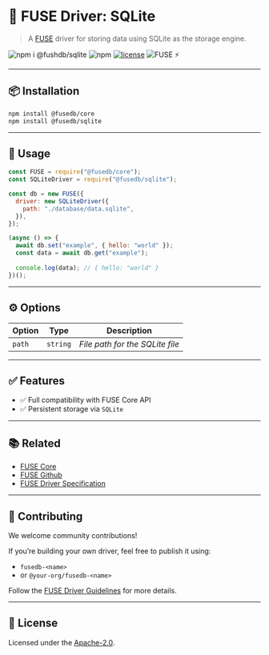# 🔌 FUSE Driver: SQLite

> A [FUSE](https://github.com/Fast-Unified-Storage-Engine/FUSE) driver for storing data using SQLite as the storage engine.

![npm i @fushdb/sqlite](https://img.shields.io/badge/npm%20i-@fushdb/sqlite-black)
![npm](https://img.shields.io/npm/v/@fusedb/sqlite)
[![license](https://img.shields.io/npm/l/@fusedb/sqlite)](./LICENSE)
![FUSE ⚡](https://img.shields.io/badge/FUSE-⚡-yellow)

---

## 📦 Installation

```bash
npm install @fusedb/core
npm install @fusedb/sqlite
```
---

## 🚀 Usage

```js
const FUSE = require("@fusedb/core");
const SQLiteDriver = require("@fusedb/sqlite");

const db = new FUSE({
  driver: new SQLiteDriver({
    path: "./database/data.sqlite",
  }),
});

(async () => {
  await db.set("example", { hello: "world" });
  const data = await db.get("example");
  
  console.log(data); // { hello: "world" }
})();
```

---

## ⚙️ Options

| Option | Type  | Description                                 |
| ------ | ----- | ------------------------------------------- |
| `path`  | `string` | *File path for the SQLite file* |

---

## ✅ Features

* ✅ Full compatibility with FUSE Core API
* ✅ Persistent storage via `SQLite`

---

## 📚 Related

* [FUSE Core](https://www.npmjs.com/package/@fusedb/core)
* [FUSE Github](https://github.com/Fast-Unified-Storage-Engine/FUSE)
* [FUSE Driver Specification](https://github.com/Fast-Unified-Storage-Engine/FUSE/blob/main/DRIVER_SPECIFICATION.md)

---

## 🤝 Contributing

We welcome community contributions!

If you’re building your own driver, feel free to publish it using:

* `fusedb-<name>`
* or `@your-org/fusedb-<name>`

Follow the [FUSE Driver Guidelines](https://github.com/fusedb/.github/blob/main/CONTRIBUTING.md) for more details.

---

## 🧾 License

Licensed under the [Apache-2.0](./LICENSE).
